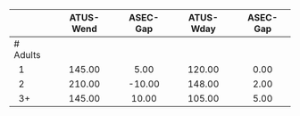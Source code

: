 
|                      |    ATUS-Wend |     ASEC-Gap |    ATUS-Wday |     ASEC-Gap |
| -------------------- | :----------: | :----------: | :----------: | :----------: |
| # Adults             |              |              |              |              |
| &nbsp;&nbsp;1        |       145.00 |         5.00 |       120.00 |         0.00 |
| &nbsp;&nbsp;2        |       210.00 |       -10.00 |       148.00 |         2.00 |
| &nbsp;&nbsp;3+       |       145.00 |        10.00 |       105.00 |         5.00 |

